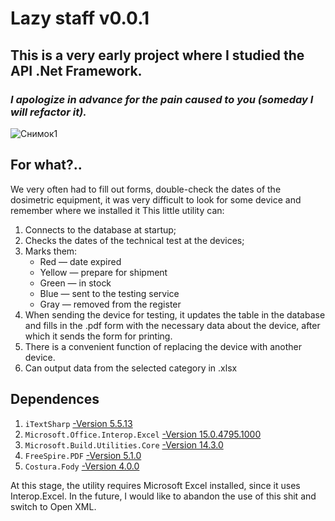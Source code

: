 # Lazy staff v0.0.1
## This is a very early project where I studied the API .Net Framework.
### _I apologize in advance for the pain caused to you (someday I will refactor it)._
![Снимок1](https://user-images.githubusercontent.com/46975515/141265618-44084263-a260-437f-af53-e926a18ab659.PNG)

## For what?..
We very often had to fill out forms, double-check the dates of the dosimetric equipment, it was very difficult to look for some device and remember where we installed it
This little utility can:
1. Connects to the database at startup;
2. Checks the dates of the technical test at the devices;
3. Marks them:
    * Red — date expired
    * Yellow — prepare for shipment
    * Green — in stock
    * Blue — sent to the testing service
    * Gray — removed from the register
4. When sending the device for testing, it updates the table in the database and fills in the .pdf form with the necessary data about the device, after which it sends the form for printing.
5. There is a convenient function of replacing the device with another device.
6. Can output data from the selected category in .xlsx

## Dependences
1. `iTextSharp` [-Version 5.5.13](https://www.nuget.org/packages/iTextSharp/5.5.13)
2. `Microsoft.Office.Interop.Excel` [-Version 15.0.4795.1000](https://www.nuget.org/packages/Microsoft.Office.Interop.Excel/15.0.4795.1000)
3. `Microsoft.Build.Utilities.Core` [-Version 14.3.0](https://www.nuget.org/packages/Microsoft.Build.Utilities.Core/14.3.0)
4. `FreeSpire.PDF` [-Version 5.1.0](https://www.nuget.org/packages/FreeSpire.PDF/5.1.0)
5. `Costura.Fody` [-Version 4.0.0](https://www.nuget.org/packages/Costura.Fody/4.0.0)

At this stage, the utility requires Microsoft Excel installed, since it uses Interop.Excel. In the future, I would like to abandon the use of this shit and switch to Open XML.
